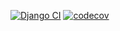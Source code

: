 [![Django CI](https://github.com/halifmuhammad/ppl/actions/workflows/django.yml/badge.svg)](https://github.com/halifmuhammad/ppl/actions/workflows/django.yml)
[![codecov](https://codecov.io/gh/halifmuhammad/ppl/graph/badge.svg?token=NBCXMHTG5R)](https://codecov.io/gh/halifmuhammad/ppl)